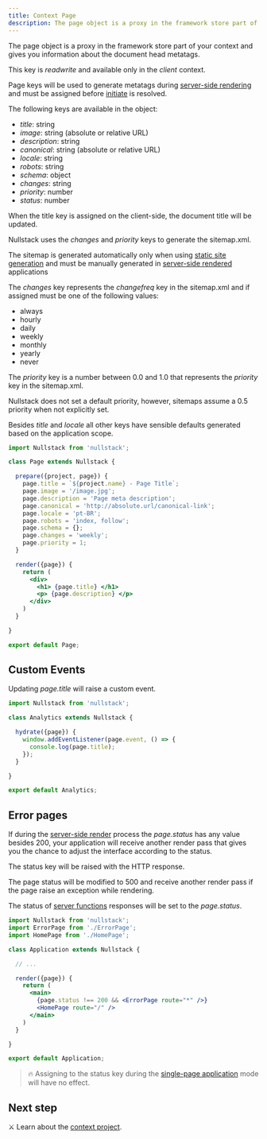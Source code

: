 ```yaml
---
title: Context Page
description: The page object is a proxy in the framework store part of your context and gives you information about the document head metatags
---
```


The page object is a proxy in the framework store part of your context and gives you information about the document head metatags.

This key is *readwrite* and available only in the *client* context.

Page keys will be used to generate metatags during [server-side rendering](/server-side-rendering) and must be assigned before [initiate](/full-stack-lifecycle) is resolved.

The following keys are available in the object:

- *title*: string
- *image*: string (absolute or relative URL)
- *description*: string
- *canonical*: string (absolute or relative URL)
- *locale*: string
- *robots*: string
- *schema*: object
- *changes*: string
- *priority*: number
- *status*: number

When the title key is assigned on the client-side, the document title will be updated.

Nullstack uses the *changes* and *priority* keys to generate the sitemap.xml.

The sitemap is generated automatically only when using [static site generation](/static-site-generation) and must be manually generated in [server-side rendered](/server-side-rendering) applications

The *changes* key represents the *changefreq* key in the sitemap.xml and if assigned must be one of the following values:

- always
- hourly
- daily
- weekly
- monthly
- yearly
- never

The *priority* key is a number between 0.0 and 1.0 that represents the *priority* key in the sitemap.xml.

Nullstack does not set a default priority, however, sitemaps assume a 0.5 priority when not explicitly set.

Besides *title* and *locale* all other keys have sensible defaults generated based on the application scope.

```jsx
import Nullstack from 'nullstack';

class Page extends Nullstack {

  prepare({project, page}) {
    page.title = `${project.name} - Page Title`;
    page.image = '/image.jpg';
    page.description = 'Page meta description';
    page.canonical = 'http://absolute.url/canonical-link';
    page.locale = 'pt-BR';
    page.robots = 'index, follow';
    page.schema = {};
    page.changes = 'weekly';
    page.priority = 1;
  }

  render({page}) {
    return (
      <div>
        <h1> {page.title} </h1>
        <p> {page.description} </p>
      </div>
    )
  }

}

export default Page;
```

## Custom Events

Updating *page.title* will raise a custom event.

```jsx
import Nullstack from 'nullstack';

class Analytics extends Nullstack {

  hydrate({page}) {
    window.addEventListener(page.event, () => {
      console.log(page.title);
    });
  }

}

export default Analytics;
```

## Error pages

If during the [server-side render](/server-side-rendering) process the *page.status* has any value besides 200, your application will receive another render pass that gives you the chance to adjust the interface according to the status.

The status key will be raised with the HTTP response.

The page status will be modified to 500 and receive another render pass if the page raise an exception while rendering.

The status of [server functions](/server-functions) responses will be set to the *page.status*.

```jsx
import Nullstack from 'nullstack';
import ErrorPage from './ErrorPage';
import HomePage from './HomePage';

class Application extends Nullstack {

  // ...

  render({page}) {
    return (
      <main>
        {page.status !== 200 && <ErrorPage route="*" />}
        <HomePage route="/" />
      </main>
    )
  }

}

export default Application;
```

> 🔥 Assigning to the status key during the [single-page application](/full-stack-lifecycle) mode will have no effect.

## Next step

⚔ Learn about the [context project](/context-project).